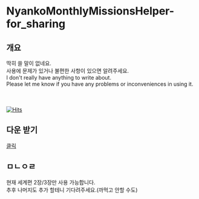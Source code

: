 # NyankoMonthlyMissionsHelper-for_sharing

## 개요
딱히 쓸 말이 없네요.\
사용에 문제가 있거나 불편한 사항이 있으면 알려주세요.\
I don't really have anything to write about.\
Please let me know if you have any problems or inconveniences in using it.\
\
\
\
[![Hits](https://hits.seeyoufarm.com/api/count/incr/badge.svg?url=https%3A%2F%2Fgithub.com%2Fegg16496%2FNyankoMonthlyMissionsHelper-for_sharing&count_bg=%2379C83D&title_bg=%23555555&icon=&icon_color=%23E7E7E7&title=hits&edge_flat=false)](https://hits.seeyoufarm.com)
## 다운 받기
[클릭](https://github.com/egg16496/NyankoMonthlyMissionsHelper-for_sharing/blob/main/NyankoMonthlyMissionsHelper.apk?raw=true "다운로드")
## ㅁㄴㅇㄹ
현재 세계편 2장/3장만 사용 가능합니다.\
추후 나머지도 추가 할테니 기다려주세요.(까먹고 안할 수도)
